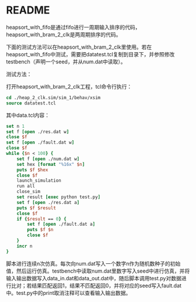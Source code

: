 # README

heapsort_with_fifo是通过fifo进行一周期输入排序的代码，heapsort_with_bram_2_clk是两周期排序的代码。

下面的测试方法可以在heapsort_with_bram_2_clk里使用。若在heapsort_with_fifo中测试，需要把datatest.tcl复制到目录下，并参照修改testbench（声明一个seed，并从num.dat中读取）。

测试方法：

打开heapsort_with_bram_2_clk工程，tcl命令行执行：

```tcl
cd ./heap_2_clk.sim/sim_1/behav/xsim
source datatest.tcl
```

其中data.tcl内容：

```tcl
set n 1
set f [open ./res.dat w]
close $f
set f [open ./fault.dat w]
close $f
while {$n < 100} {
	set f [open ./num.dat w]
	set hex [format "%16x" $n]
	puts $f $hex
	close $f
	launch_simulation
	run all
	close_sim
	set result [exec python test.py]
	set f [open ./res.dat a]
	puts $f $result
	close $f
	if {$result == 0} {
		set f [open ./fault.dat a]
		puts $f $n
		close $f
	}
	incr n
}
```

脚本进行连续n次仿真。每次向num.dat写入一个数字n作为随机数种子的初始值，然后运行仿真。testbench中读取num.dat里数字写入seed中进行仿真，并将输入输出数据写入data_in.dat和data_out.dat中，随后脚本调用test.py对数据进行比对；若结果匹配返回1，结果不匹配返回0，并将对应的seed写入fault.dat中。test.py中的print取消注释可以查看输入输出数据。